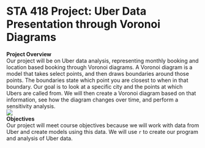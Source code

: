 # STA 418 Project: Uber Data Presentation through Voronoi Diagrams
**Project Overview**\
Our project will be on Uber data analysis, representing monthly booking and location based booking through Voronoi diagrams. A Voronoi diagram is a model that takes select points, and then draws boundaries around those points. The boundaries state which point you are closest to when in that boundary. Our goal is to look at a specific city and the points at which Ubers are called from. We will then create a Voronoi diagram based on that information, see how the diagram changes over time, and perform a sensitivity analysis.\
![](https://upload.wikimedia.org/wikipedia/commons/thumb/5/54/Euclidean_Voronoi_diagram.svg/1200px-Euclidean_Voronoi_diagram.svg.png)\
**Objectives**\
Our project will meet course objectives because we will work with data from Uber and create models using this data. We will use `r` to create our program and analysis of Uber data.
